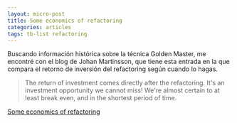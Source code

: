 ```yaml
---
layout: micro-post
title: Some economics of refactoring
categories: articles
tags: tb-list refactoring
---
```


Buscando información histórica sobre la técnica Golden Master, me encontré con el blog de Johan Martinsson, que tiene esta entrada en la que compara el retorno de inversión del refactoring según cuando lo hagas.

> The return of investment comes directly after the refactoring. It's an investment opportunity we cannot miss! We're almost certain to at least break even, and in the shortest period of time.

[Some economics of refactoring](https://martinsson-johan.blogspot.com/2023/04/some-economics-of-refactoring.html)
